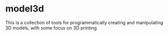 # model3d

This is a collection of tools for programmatically creating and manipulating 3D models, with some focus on 3D printing.
